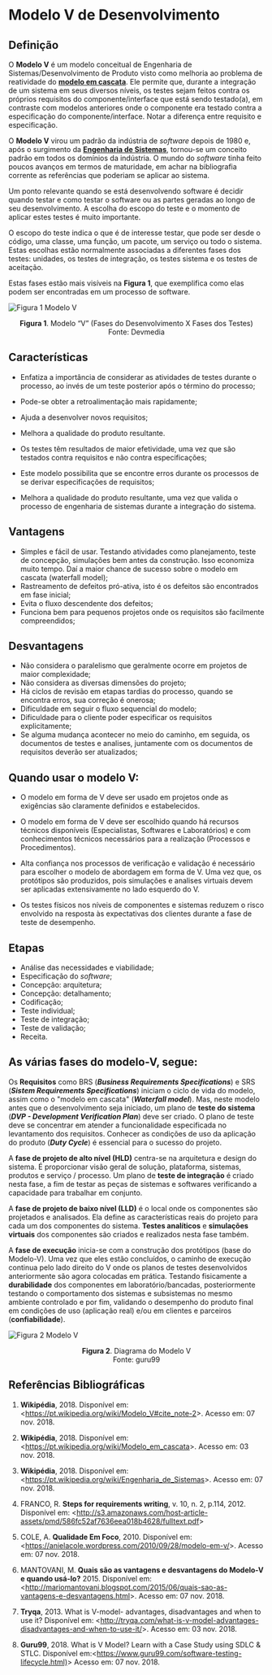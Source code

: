
# Modelo V de Desenvolvimento

## **Definição**

O **Modelo V** é um modelo conceitual de Engenharia de Sistemas/Desenvolvimento de Produto visto como melhoria ao problema de reatividade do [**modelo em cascata**](https://pt.wikipedia.org/wiki/Modelo_em_cascata). Ele permite que, durante a integração de um sistema em seus diversos níveis, os testes sejam feitos contra os próprios requisitos do componente/interface que está sendo testado(a), em contraste com modelos anteriores onde o componente era testado contra a especificação do componente/interface. Notar a diferença entre requisito e especificação.


O **Modelo V** virou um padrão da indústria de <i>software</i> depois de 1980 e, após o surgimento da [**Engenharia de Sistemas**](https://pt.wikipedia.org/wiki/Engenharia_de_Sistemas), tornou-se um conceito padrão em todos os domínios da indústria. O mundo do <i>software</i> tinha feito poucos avanços em termos de maturidade, em achar na bibliografia corrente as referências que poderiam se 
aplicar ao sistema.

Um ponto relevante quando se está desenvolvendo software é decidir quando testar e como testar o software ou as partes geradas ao longo de seu desenvolvimento. A escolha do escopo do teste e o momento de aplicar estes testes é muito importante.

O escopo do teste indica o que é de interesse testar, que pode ser desde o código, uma classe, uma função, um pacote, um serviço ou todo o sistema. Estas escolhas estão normalmente associadas a diferentes fases dos testes: unidades, os testes de integração, os testes sistema e os testes de aceitação.

Estas fases estão mais visíveis na **Figura 1**, que exemplifica como elas podem ser encontradas em um processo de software.

 ![Figura 1 Modelo V ](https://arquivo.devmedia.com.br/REVISTAS/es/imagens/72/8/1.png) <center>**Figura 1**. Modelo “V” (Fases do Desenvolvimento X Fases dos Testes)</center> <center>Fonte: Devmedia</center>

## **Características**

 - Enfatiza a importância de considerar as atividades de testes durante o processo, ao invés de um teste posterior após o término do processo;
- Pode-se obter a retroalimentação mais rapidamente;
 - Ajuda a desenvolver novos requisitos;
 - Melhora a qualidade do produto resultante.

- Os testes têm resultados de maior efetividade, uma vez que são testados contra requisitos e não contra especificações;
- Este modelo possibilita que se encontre erros durante os processos de se derivar especificações de requisitos;
- Melhora a qualidade do produto resultante, uma vez que valida o processo de engenharia de sistemas durante a integração do sistema.

## **Vantagens**


 - Simples e fácil de usar. Testando atividades como planejamento, teste de concepção, simulações bem antes da construção. Isso economiza muito tempo. Daí a maior chance de sucesso sobre o modelo em cascata (waterfall model);
- Rastreamento de defeitos pró-ativa, isto é os defeitos são encontrados em fase inicial;
- Evita o fluxo descendente dos defeitos;
- Funciona bem para pequenos projetos onde os requisitos são facilmente compreendidos;

## **Desvantagens**

 - Não considera o paralelismo que geralmente ocorre em projetos de maior complexidade;
- Não considera as diversas dimensões do projeto;
- Há ciclos de revisão em etapas tardias do processo, quando se encontra erros, sua correção é onerosa;
- Dificuldade em seguir o fluxo sequencial do modelo;
- Dificuldade para o cliente poder especificar os requisitos explicitamente;
- Se alguma mudança acontecer no meio do caminho, em seguida, os documentos de testes e analises, juntamente com os documentos de requisitos deverão ser atualizados;

## **Quando usar o modelo V:**

- O modelo em forma de V deve ser usado em projetos onde as exigências são claramente definidos e estabelecidos.

- O modelo em forma de V deve ser escolhido quando há recursos técnicos disponíveis (Especialistas, Softwares e Laboratórios) e com conhecimentos técnicos necessários para a realização (Processos e Procedimentos).

- Alta confiança nos processos de verificação e validação é necessário para escolher o modelo de abordagem em forma de V. Uma vez que, os protótipos são produzidos, pois simulações e analises virtuais devem ser aplicadas extensivamente no lado esquerdo do V. 
- Os testes físicos nos níveis de componentes e sistemas reduzem o risco envolvido na resposta às expectativas dos clientes durante a fase de teste de desempenho.


## **Etapas**

- Análise das necessidades e viabilidade;
- Especificação do *software*;
- Concepção: arquitetura; 
- Concepção: detalhamento;
- Codificação;
- Teste individual;
- Teste de integração;
- Teste de validação;
- Receita.

## **As várias fases do modelo-V, segue:**

Os **Requisitos** como BRS (***Business Requirements Specifications***) e SRS (***Sistem Requirements Specifications***) iniciam o ciclo de vida do modelo, assim como o "modelo em cascata" (***Waterfall model***). Mas, neste modelo antes que o desenvolvimento seja iniciado, um plano de **teste do sistema** (***DVP - Development Verification Plan***) deve ser criado. O plano de teste deve se concentrar em atender a funcionalidade especificada no levantamento dos requisitos. Conhecer as condições de uso da aplicação do produto (***Duty Cycle***) é essencial para o sucesso do projeto.  

A **fase de projeto de alto nível (HLD)** centra-se na arquitetura e design do sistema. É proporcionar visão geral de solução, plataforma, sistemas, produtos e serviço / processo. Um plano de **teste de integração** é criado nesta fase, a fim de testar as peças de sistemas e softwares verificando a capacidade para trabalhar em conjunto.

A **fase de projeto de baixo nível (LLD)** é o local onde os componentes são projetados e analisados. Ela define as características reais do projeto para cada um dos componentes do sistema. **Testes analíticos** e **simulações virtuais** dos componentes são criados e realizados nesta fase também.

A **fase de execução** inicia-se com a construção dos protótipos (base do Modelo-V). Uma vez que eles estão concluídos, o caminho de execução continua pelo lado direito do V onde os planos de testes desenvolvidos anteriormente são agora colocadas em prática. Testando fisicamente a **durabilidade** dos componentes em laboratório/bancadas, posteriormente testando o comportamento dos sistemas e subsistemas no mesmo ambiente controlado e por fim, validando o desempenho do produto final em condições de uso (aplicação real) e/ou em clientes e parceiros (**confiabilidade**).

![Figura 2 Modelo V ](https://www.guru99.com/images/6-2015/052715_0904_GuidetoSDLC3.png) <center>**Figura 2**. Diagrama do Modelo V</center> <center>Fonte: guru99</center>


## **Referências Bibliográficas**


1.	**Wikipédia**, 2018.
Disponível em: <<https://pt.wikipedia.org/wiki/Modelo_V#cite_note-2>>. Acesso em: 07 nov. 2018.

2.	**Wikipédia**, 2018. 
Disponível em: <<https://pt.wikipedia.org/wiki/Modelo_em_cascata>>. Acesso em: 03 nov. 2018.

1. **Wikipédia**, 2018. 
Disponível em: <<https://pt.wikipedia.org/wiki/Engenharia_de_Sistemas>>. Acesso em: 07 nov. 2018.

4. FRANCO, R. **Steps for requirements writing**, v. 10, n. 2, p.114, 2012. Disponível em: <<http://s3.amazonaws.com/host-article-assets/pmd/586fc52af7636eea018b4628/fulltext.pdf>>

5. COLE, A. **Qualidade Em Foco**, 2010. Disponível em: <<https://anielacole.wordpress.com/2010/09/28/modelo-em-v/>>. Acesso em: 07 nov. 2018.
   
6. MANTOVANI, M. **Quais são as vantagens e desvantagens do Modelo-V e quando usá-lo?** 2015. Disponível em:
   <<http://mariomantovani.blogspot.com/2015/06/quais-sao-as-vantagens-e-desvantagens.html>>. Acesso em: 07 nov. 2018.
   
7. **Tryqa**, 2013. What is V-model- advantages, disadvantages and when to use it? Disponível em: <<http://tryqa.com/what-is-v-model-advantages-disadvantages-and-when-to-use-it/>>. Acesso em: 03 nov. 2018.

8. **Guru99**, 2018. What is V Model? Learn with a Case Study using SDLC & STLC. 
Disponível em:<<https://www.guru99.com/software-testing-lifecycle.html)>> Acesso em: 07 nov. 2018.



